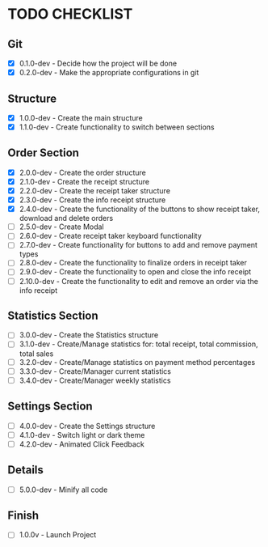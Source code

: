 # TODO CHECKLIST

## Git
- [x] 0.1.0-dev - Decide how the project will be done
- [x] 0.2.0-dev - Make the appropriate configurations in git

## Structure
- [x] 1.0.0-dev - Create the main structure
- [x] 1.1.0-dev - Create functionality to switch between sections

## Order Section
- [x] 2.0.0-dev - Create the order structure
- [x] 2.1.0-dev - Create the receipt structure
- [x] 2.2.0-dev - Create the receipt taker structure
- [x] 2.3.0-dev - Create the info receipt structure
- [x] 2.4.0-dev - Create the functionality of the buttons to show receipt taker, download and delete orders
- [ ] 2.5.0-dev - Create Modal
- [ ] 2.6.0-dev - Create receipt taker keyboard functionality
- [ ] 2.7.0-dev - Create functionality for buttons to add and remove payment types
- [ ] 2.8.0-dev - Create the functionality to finalize orders in receipt taker
- [ ] 2.9.0-dev - Create the functionality to open and close the info receipt
- [ ] 2.10.0-dev - Create the functionality to edit and remove an order via the info receipt

## Statistics Section
- [ ] 3.0.0-dev - Create the Statistics structure
- [ ] 3.1.0-dev - Create/Manage statistics for: total receipt, total commission, total sales
- [ ] 3.2.0-dev - Create/Manage statistics on payment method percentages
- [ ] 3.3.0-dev - Create/Manager current statistics
- [ ] 3.4.0-dev - Create/Manager weekly statistics

## Settings Section
- [ ] 4.0.0-dev - Create the Settings structure
- [ ] 4.1.0-dev - Switch light or dark theme
- [ ] 4.2.0-dev - Animated Click Feedback

## Details
- [ ] 5.0.0-dev - Minify all code

## Finish
- [ ] 1.0.0v - Launch Project